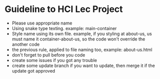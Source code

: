 <h1>Guideline to HCI Lec Project</h1>
<ul>
  <li>Please use appropriate name</li>
  <li>Using snake type texting. example: main-container</li>
  <li>Style name using its own file. example, if you styling at about-us, us must name it container-about-us, so the code won't override the another code</li>
  <li>the previous rule, applied to file naming too, example: about-us.html</li>
  <li>don't forget to pull before you code</li>
  <li>create some issues if you got any trouble</li>
  <li>create some update branch if you want to update, then merge it if the update got approved</li>
<ul>
<img src="https://komarev.com/ghpvc/?username=your-github-username&style=flat-square&color=blue" alt=""/>
